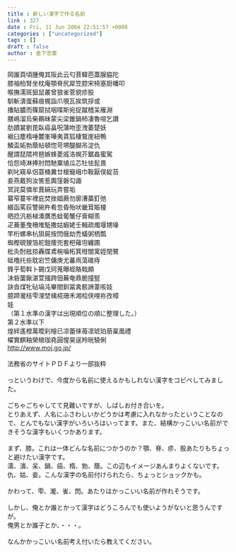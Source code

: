 ```yaml
---
title : 新しい漢字で作る名前
link : 327
date : Fri, 11 Jun 2004 22:51:57 +0000
categories : ["uncategorized"]
tags : []
draft : false
author : 倉下忠憲
---
```


岡誰頁頃腫俺其阪此云匂菩韓芭蓋腺脇陀<BR>膝袖柏腎坐枕庵顎脊尻犀笠腔宋椅塞厨幡叩<BR>喉撫濡斑狙鼠叢曾狼雀菅貌疹股<BR>馴斬潰蛋蘇痕梶詣爪覗瓦挨筑拶或<BR>播貼膿而篠窟拭咽喋斯宛捉蹴稽呆雁淵<BR>膳嶋溜烏柴鵜昧蒙尖梁錐鍋柿凄魯喧乞讃<BR>肋蹟裳劉毘臥癌畠呪蒲吻歪洩萎楚妖<BR>裾臼塵楕唾麓峯嘩夷貰狐棲鷲崖紐鴨<BR>鱗盃妬勃蔭帖頓惚苛堺醍醐吊淀仇<BR>醒謂琵隈袴琶嫉蜂菱戚洛幌芥鋸姦蜜駕<BR>恰怨埼淋捧肘悶馳粟埴瓜芯牡怯髭畏<BR>剃叱窺阜侶蓑桶糞廿槍寵峨巾鞍厭俣綻苔<BR>妾燕戴狗汝筈惹輿窪磐勾諏<BR>冥詫莫憐牟葺縞玩弄嘗垢<BR>纂窄蔓牢裡庇焚挫娼蕨勿廓漕藁釘弛<BR>綴函罵荻讐碗杵肴忽昏殆吠畿茸賑榎<BR>晒捻汎栃梯湊贋悉蛙葡蟹仔膏糊羨<BR>疋蕎董曳柵堆駈撒姑蝦姥壬輯疏燭堰甥壕<BR>竿桁螺串杭狽屍按閃俄劫禿蟻粥栖瓢<BR>蜘樫硯狸箔舵鎧痩兜套杷薙坦纏圃<BR>枇灸酎舷掠轟牒鳶椀噛柘箕柑闇寓姪閏鷺<BR>砥櫓托些耽宕竺傭庚尤蕃凧蕩碓痔<BR>鋒乎萄斡卜錫戊珂蒐曝蛭賂戟頗<BR>沫砦薗鍬湛萱掻跨佃蕪奄鼎脆撞竪<BR>訣沓煤牝砧塙沌畢閤釧冨禽骸諦葦咳妓<BR>臆蹄瀧桔雫浬埜檎椛珊禾湘桧侠哩祢孜樟<BR>娃<BR>（第１水準の漢字は出現順位の順に整理した。）<BR>第２水準以下<BR>煌絆遙橙萬曖刹檜已凉蕾徠苺凛琥珀萠稟凰禮<BR>櫂實麒釉榮槇珈堯圓惺昊逞羚晄驍俐<BR>http://www.moj.go.jp/<BR><BR>法務省のサイトＰＤＦより一部抜粋<BR><BR>っというわけで、今度から名前に使えるかもしれない漢字をコピペしてみました。<BR><BR>ごちゃごちゃしてて見難いですが、しばしお付き合いを。<BR>とりあえず、人名にふさわしいかどうかは考慮に入れなかったということなので、とんでもない漢字がいろいろはいってます。また、結構かっこいい名前ができそうな漢字もいくつかあります。<BR><BR>まず、膝。これは一体どんな名前につかうのか？顎、脊、疹、股あたりもちょっと避けたい漢字です。<BR>濡、潰、呆、鍋、癌、楕、勃、蔭。この辺もイメージあんまりよくないです。<BR>仇、姑、妾。こんな漢字の名前付けられたら、ちょっとショックかも。<BR><BR>かわって、雫、瀧、雀、閃。あたりはかっこいい名前が作れそうです。<BR><BR>しかし、俺とか誰とかって漢字はどうころんでも使いようがないと思うんですが。<BR>俺男とか誰子とか、・・・。<BR><BR>なんかかっこいい名前考え付いたら教えてください。<BR><br><br>
